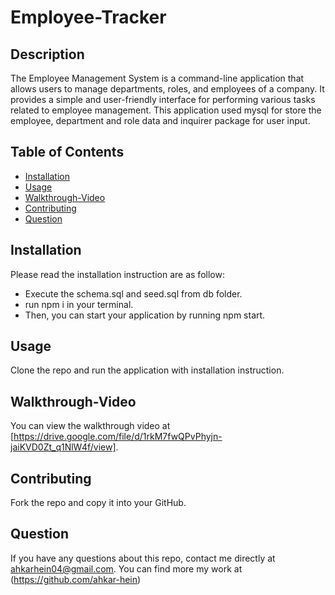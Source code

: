 # Employee-Tracker
## Description 
The Employee Management System is a command-line application that allows users to manage departments, roles, and employees of a company. It provides a simple and user-friendly interface for performing various tasks related to employee management. This application used mysql for store the employee, department and role data and inquirer package for user input.

## Table of Contents
            
* [Installation](#installation)
* [Usage](#usage)
* [Walkthrough-Video](#walkthrough-video)
* [Contributing](#contributing)
* [Question](#question)
            
## Installation
Please read the installation instruction are as follow:

* Execute the schema.sql and seed.sql from db folder.
* run npm i in your terminal.
* Then, you can start your application by running npm start.
 
            
## Usage 
Clone the repo and run the application with installation instruction.

## Walkthrough-Video

You can view the walkthrough video at [https://drive.google.com/file/d/1rkM7fwQPvPhyjn-jaiKVD0Zt_q1NlW4f/view].
            
## Contributing
Fork the repo and copy it into your GitHub.
            
## Question
If you have any questions about this repo, contact me directly at ahkarhein04@gmail.com. You can find more my work at (https://github.com/ahkar-hein)